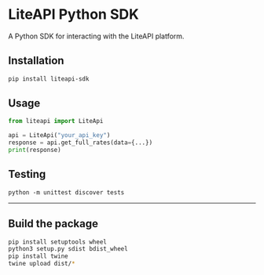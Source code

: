 # LiteAPI Python SDK

A Python SDK for interacting with the LiteAPI platform.

## Installation

```bash
pip install liteapi-sdk
```

## Usage

```python
from liteapi import LiteApi

api = LiteApi("your_api_key")
response = api.get_full_rates(data={...})
print(response)
```

## Testing

```
python -m unittest discover tests
```

---

## Build the package

```bash
pip install setuptools wheel
python3 setup.py sdist bdist_wheel
pip install twine
twine upload dist/*
```